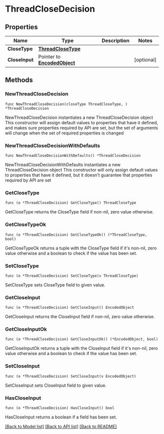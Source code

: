 # ThreadCloseDecision

## Properties

Name | Type | Description | Notes
------------ | ------------- | ------------- | -------------
**CloseType** | [**ThreadCloseType**](ThreadCloseType.md) |  | 
**CloseInput** | Pointer to [**EncodedObject**](EncodedObject.md) |  | [optional] 

## Methods

### NewThreadCloseDecision

`func NewThreadCloseDecision(closeType ThreadCloseType, ) *ThreadCloseDecision`

NewThreadCloseDecision instantiates a new ThreadCloseDecision object
This constructor will assign default values to properties that have it defined,
and makes sure properties required by API are set, but the set of arguments
will change when the set of required properties is changed

### NewThreadCloseDecisionWithDefaults

`func NewThreadCloseDecisionWithDefaults() *ThreadCloseDecision`

NewThreadCloseDecisionWithDefaults instantiates a new ThreadCloseDecision object
This constructor will only assign default values to properties that have it defined,
but it doesn't guarantee that properties required by API are set

### GetCloseType

`func (o *ThreadCloseDecision) GetCloseType() ThreadCloseType`

GetCloseType returns the CloseType field if non-nil, zero value otherwise.

### GetCloseTypeOk

`func (o *ThreadCloseDecision) GetCloseTypeOk() (*ThreadCloseType, bool)`

GetCloseTypeOk returns a tuple with the CloseType field if it's non-nil, zero value otherwise
and a boolean to check if the value has been set.

### SetCloseType

`func (o *ThreadCloseDecision) SetCloseType(v ThreadCloseType)`

SetCloseType sets CloseType field to given value.


### GetCloseInput

`func (o *ThreadCloseDecision) GetCloseInput() EncodedObject`

GetCloseInput returns the CloseInput field if non-nil, zero value otherwise.

### GetCloseInputOk

`func (o *ThreadCloseDecision) GetCloseInputOk() (*EncodedObject, bool)`

GetCloseInputOk returns a tuple with the CloseInput field if it's non-nil, zero value otherwise
and a boolean to check if the value has been set.

### SetCloseInput

`func (o *ThreadCloseDecision) SetCloseInput(v EncodedObject)`

SetCloseInput sets CloseInput field to given value.

### HasCloseInput

`func (o *ThreadCloseDecision) HasCloseInput() bool`

HasCloseInput returns a boolean if a field has been set.


[[Back to Model list]](../README.md#documentation-for-models) [[Back to API list]](../README.md#documentation-for-api-endpoints) [[Back to README]](../README.md)



